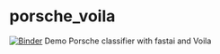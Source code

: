 # porsche_voila

[![Binder](https://mybinder.org/badge_logo.svg)](https://mybinder.org/v2/gh/Callum-Betcity/fastai/HEAD?urlpath=voila%2Frender%2Fporsche_classifier.ipynb)
Demo Porsche classifier with fastai and Voila
